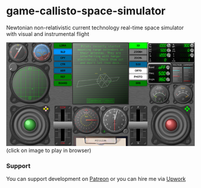 # game-callisto-space-simulator
Newtonian non-relativistic current technology real-time space simulator with visual and instrumental flight

[<img src="image/demo.jpg">](https://dvhx.github.io/game-callisto-space-simulator/)
(click on image to play in browser)

### Support

You can support development on [Patreon](https://www.patreon.com/DusanHalicky) or you can hire me via [Upwork](https://www.upwork.com/freelancers/~013b4c3d6e772fdb01)
